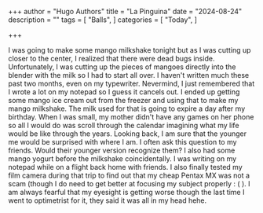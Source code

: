 +++
author = "Hugo Authors"
title = "La Pinguina"
date = "2024-08-24"
description = ""
tags = [
    "Balls",
]
categories = [
    "Today",
]

+++

I was going to make some mango milkshake tonight but as I was cutting up closer to the center, I realized that there were dead bugs inside. Unfortunately, I was cutting up the pieces of mangoes directly into the blender with the milk so I had to start all over. I haven't written much these past two months, even on my typewriter. Nevermind, I just remembered that I wrote a lot on my notepad so I guess it cancels out. I ended up getting some mango ice cream out from the freezer and using that to make my mango milkshake. The milk used for that is going to expire a day after my birthday. When I was small, my mother didn't have any games on her phone so all I would do was scroll through the calendar imagining what my life would be like through the years. Looking back, I am sure that the younger me would be surprised with where I am. I often ask this question to my friends. Would their younger version recognize them? I also had some mango yogurt before the milkshake coincidentally. I was writing on my notepad while on a flight back home with friends. I also finally tested my film camera during that trip to find out that my cheap Pentax MX was not a scam (though I do need to get better at focusing my subject properly : ( ). I am always fearful that my eyesight is getting worse though the last time I went to optimetrist for it, they said it was all in my head hehe. 
